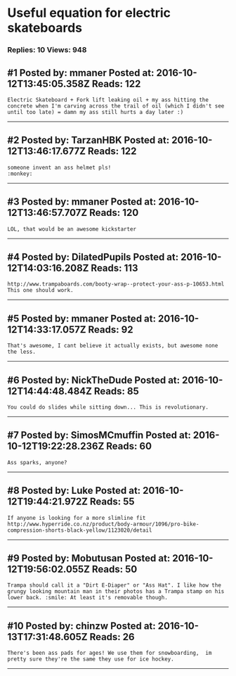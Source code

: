 # Useful equation for electric skateboards

### Replies: 10 Views: 948

## \#1 Posted by: mmaner Posted at: 2016-10-12T13:45:05.358Z Reads: 122

```
Electric Skateboard + Fork lift leaking oil + my ass hitting the concrete when I'm carving across the trail of oil (which I didn't see until too late) = damn my ass still hurts a day later :)
```

---
## \#2 Posted by: TarzanHBK Posted at: 2016-10-12T13:46:17.677Z Reads: 122

```
someone invent an ass helmet pls!
:monkey:
```

---
## \#3 Posted by: mmaner Posted at: 2016-10-12T13:46:57.707Z Reads: 120

```
LOL, that would be an awesome kickstarter
```

---
## \#4 Posted by: DilatedPupils Posted at: 2016-10-12T14:03:16.208Z Reads: 113

```
http://www.trampaboards.com/booty-wrap--protect-your-ass-p-10653.html
This one should work.
```

---
## \#5 Posted by: mmaner Posted at: 2016-10-12T14:33:17.057Z Reads: 92

```
That's awesome, I cant believe it actually exists, but awesome none the less.
```

---
## \#6 Posted by: NickTheDude Posted at: 2016-10-12T14:44:48.484Z Reads: 85

```
You could do slides while sitting down... This is revolutionary.
```

---
## \#7 Posted by: SimosMCmuffin Posted at: 2016-10-12T19:22:28.236Z Reads: 60

```
Ass sparks, anyone?
```

---
## \#8 Posted by: Luke Posted at: 2016-10-12T19:44:21.972Z Reads: 55

```
If anyone is looking for a more slimline fit 
http://www.hyperride.co.nz/product/body-armour/1096/pro-bike-compression-shorts-black-yellow/1123020/detail
```

---
## \#9 Posted by: Mobutusan Posted at: 2016-10-12T19:56:02.055Z Reads: 50

```
Trampa should call it a "Dirt E-Diaper" or "Ass Hat". I like how the grungy looking mountain man in their photos has a Trampa stamp on his lower back. :smile: At least it's removable though.
```

---
## \#10 Posted by: chinzw Posted at: 2016-10-13T17:31:48.605Z Reads: 26

```
There's been ass pads for ages! We use them for snowboarding,  im pretty sure they're the same they use for ice hockey.
```

---

